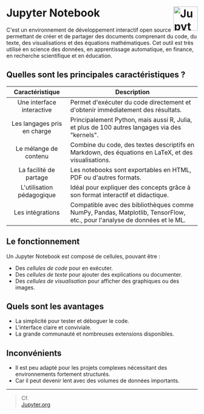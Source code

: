 # **Jupyter Notebook** <a href="../"><img align="right" src="https://jupyter.org/assets/logos/rectanglelogo-greytext-orangebody-greymoons.svg" alt="Jupyter Notebook" height="64px"></a>
C'est un environnement de développement interactif open source permettant de créer et de partager des documents comprenant du code, du texte, des visualisations et des équations mathématiques. Cet outil est très utilisé en science des données, en apprentissage automatique, en finance, en recherche scientifique et en éducation.
## **Quelles sont les principales caractéristiques ?**
Caractéristique	| Description
:-:|---
Une interface interactive | Permet d'exécuter du code directement et d'obtenir immédiatement des résultats.
Les langages pris en charge | Principalement Python, mais aussi R, Julia, et plus de 100 autres langages via des "kernels".
Le mélange de contenu | Combine du code, des textes descriptifs en Markdown, des équations en LaTeX, et des visualisations.
La facilité de partage | Les notebooks sont exportables en HTML, PDF ou d'autres formats.
L'utilisation pédagogique | Idéal pour expliquer des concepts grâce à son format interactif et didactique.
Les intégrations | Compatible avec des bibliothèques comme NumPy, Pandas, Matplotlib, TensorFlow, etc., pour l'analyse de données et le ML.
## **Le fonctionnement**
Un Jupyter Notebook est composé de cellules, pouvant être :
* Des *cellules de code* pour en exécuter.
* Des *cellules de texte*  pour ajouter des explications ou documenter.
* Des *cellules de visualisation* pour afficher des graphiques ou des images.
## **Quels sont les avantages**
* La simplicité pour tester et déboguer le code.
* L'interface claire et conviviale.
* La grande communauté et nombreuses extensions disponibles.
## **Inconvénients**
* Il est peu adapté pour les projets complexes nécessitant des environnements fortement structurés.
* Car il peut devenir lent avec des volumes de données importants.
___
> Cf.  
[Jupyter.org](https://jupyter.org/)